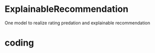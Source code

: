 # ExplainableRecommendation
One model to realize rating predation and explainable recommendation
# coding
